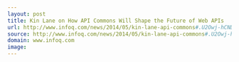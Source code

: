 ```yaml
---
layout: post
title: Kin Lane on How API Commons Will Shape the Future of Web APIs
url: http://www.infoq.com/news/2014/05/kin-lane-api-commons#.U2Owj-hCNDY.twitter
source: http://www.infoq.com/news/2014/05/kin-lane-api-commons#.U2Owj-hCNDY.twitter
domain: www.infoq.com
image: 
---
```


